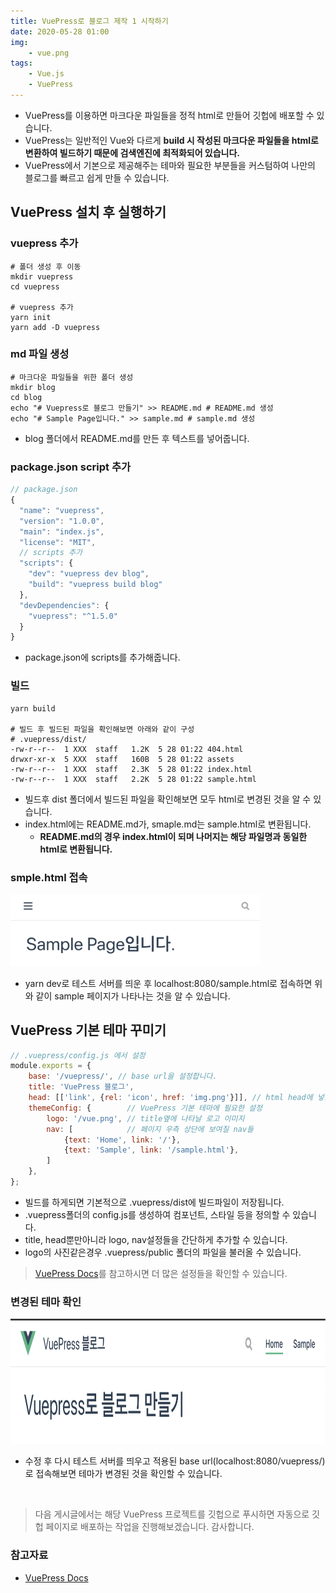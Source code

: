 ```yaml
---
title: VuePress로 블로그 제작 1 시작하기
date: 2020-05-28 01:00
img: 
    - vue.png
tags: 
    - Vue.js
    - VuePress
---
```

- VuePress를 이용하면 마크다운 파일들을 정적 html로 만들어 깃헙에 배포할 수 있습니다.
- VuePress는 일반적인 Vue와 다르게 **build 시 작성된 마크다운 파일들을 html로 변환하여 빌드하기 때문에 검색엔진에 최적화되어 있습니다.**
- VuePress에서 기본으로 제공해주는 테마와 필요한 부분들을 커스텀하여 나만의 블로그를 빠르고 쉽게 만들 수 있습니다.

## VuePress 설치 후 실행하기
### vuepress 추가
```shell script
# 폴더 생성 후 이동
mkdir vuepress
cd vuepress

# vuepress 추가
yarn init
yarn add -D vuepress
```

### md 파일 생성  
```shell script
# 마크다운 파일들을 위한 폴더 생성
mkdir blog
cd blog
echo "# Vuepress로 블로그 만들기" >> README.md # README.md 생성
echo "# Sample Page입니다." >> sample.md # sample.md 생성
```
- blog 폴더에서 README.md를 만든 후 텍스트를 넣어줍니다.

### package.json script 추가
```js
// package.json
{
  "name": "vuepress",
  "version": "1.0.0",
  "main": "index.js",
  "license": "MIT",
  // scripts 추가
  "scripts": {
    "dev": "vuepress dev blog",
    "build": "vuepress build blog"
  },
  "devDependencies": {
    "vuepress": "^1.5.0"
  }
}
```
- package.json에 scripts를 추가해줍니다.

### 빌드
```shell script
yarn build

# 빌드 후 빌드된 파일을 확인해보면 아래와 같이 구성
# .vuepress/dist/
-rw-r--r--  1 XXX  staff   1.2K  5 28 01:22 404.html
drwxr-xr-x  5 XXX  staff   160B  5 28 01:22 assets
-rw-r--r--  1 XXX  staff   2.3K  5 28 01:22 index.html
-rw-r--r--  1 XXX  staff   2.2K  5 28 01:22 sample.html
```
- 빌드후 dist 폴더에서 빌드된 파일을 확인해보면 모두 html로 변경된 것을 알 수 있습니다.
- index.html에는 README.md가, smaple.md는 sample.html로 변환됩니다.
    - **README.md의 경우 index.html이 되며 나머지는 해당 파일명과 동일한 html로 변환됩니다.**


### smple.html 접속
<img src="./samplepage.png" width="400" heigth="200"/>

- yarn dev로 테스트 서버를 띄운 후 localhost:8080/sample.html로 접속하면 위와 같이 sample 페이지가 나타나는 것을 알 수 있습니다.


## VuePress 기본 테마 꾸미기
```js
// .vuepress/config.js 에서 설정
module.exports = {
    base: '/vuepress/', // base url을 설정합니다.
    title: 'VuePress 블로그',
    head: [['link', {rel: 'icon', href: 'img.png'}]], // html head에 넣을 값들을 설정
    themeConfig: {        // VuePress 기본 테마에 필요한 설정
        logo: '/vue.png', // title옆에 나타날 로고 이미지
        nav: [            // 페이지 우측 상단에 보여질 nav들
            {text: 'Home', link: '/'},
            {text: 'Sample', link: '/sample.html'},
        ]
    },
};
```
- 빌드를 하게되면 기본적으로 .vuepress/dist에 빌드파일이 저장됩니다.
- .vuepress폴더의 config.js를 생성하여 컴포넌트, 스타일 등을 정의할 수 있습니다.
- title, head뿐만아니라 logo, nav설정들을 간단하게 추가할 수 있습니다.
- logo의 사진같은경우 .vuepress/public 폴더의 파일을 불러올 수 있습니다.

> [VuePress Docs](https://vuepress.vuejs.org/theme/default-theme-config.html)를 참고하시면 더 많은 설정들을 확인할 수 있습니다.

### 변경된 테마 확인
<img src="./settingConfig.png" width="600" height="200"/>

- 수정 후 다시 테스트 서버를 띄우고 적용된 base url(localhost:8080/vuepress/)로 접속해보면 테마가 변경된 것을 확인할 수 있습니다.

<br>

> 다음 게시글에서는 해당 VuePress 프로젝트를 깃헙으로 푸시하면 자동으로 깃헙 페이지로 배포하는 작업을 진행해보겠습니다. 감사합니다. 

### 참고자료
- [VuePress Docs](https://vuepress.vuejs.org/)
